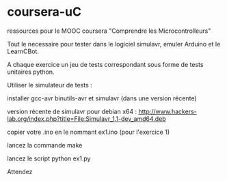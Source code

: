 coursera-uC
===========

ressources pour le MOOC coursera "Comprendre les Microcontrolleurs"

Tout le necessaire pour tester dans le logiciel simulavr, emuler Arduino et le LearnCBot.

A chaque exercice un jeu de tests correspondant sous forme de tests unitaires python.

Utiliser le simulateur de tests :

installer gcc-avr binutils-avr et simulavr (dans une version récente)

version récente de simulavr pour debian x64 : http://www.hackers-lab.org/index.php?title=File:Simulavr_1.1-dev_amd64.deb

copier votre .ino en le nommant ex1.ino (pour l'exercice 1)

lancez la commande make

lancez le script python ex1.py

Attendez

